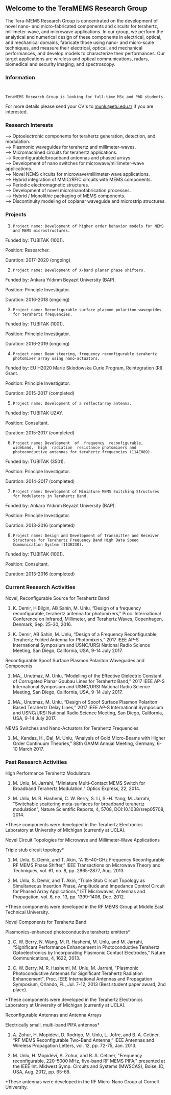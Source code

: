 ## Welcome to the TeraMEMS Research Group

The Tera-MEMS Research Group is concentrated on the development of novel nano- and micro-fabricated components and circuits for terahertz, millimeter-wave, and microwave applications.  In our group, we perform the analytical and numerical design of these components in electrical, optical, and mechanical domains, fabricate those using nano- and micro-scale techniques, and measure their electrical, optical, and mechanical performances, and develop models to characterize their performances.  Our target applications are wireless and optical communications, radars, biomedical and security imaging, and spectroscopy.

### Information


```Information


TeraMEMS Research Group is looking for full-time MSc and PhD students. 
```

For more details please send your CV's to munlu@etu.edu.tr if you are interested.

### Research Interests

   --> Optoelectronic components for terahertz generation, detection, and modulation.<br>
   --> Plasmonic waveguides for terahertz and millimeter-waves.<br>
   --> Micromachined circuits for terahertz applications.<br>
   --> Reconfigurable/broadband antennas and phased arrays.<br>
   --> Development of nano switches for microwave/millimeter-wave applications.<br>
   --> Novel NEMS circuits for microwave/millimeter-wave applications.<br>
   --> Hybrid integration of MMIC/RFIC circuits with MEMS components.<br>
   --> Periodic electromagnetic structures.<br>
   --> Development of novel micro/nanofabrication processes.<br>
   --> Hybrid / Monolithic packaging of MEMS components.<br>
   --> Discontinuity modeling of coplanar waveguide and microstrip structures.<br>

### Projects

1.     Project name: Development of higher order behavior models for NEMS and MEMS microstructures.

Funded by: TUBITAK (1001).

Position: Researcher.

Duration: 2017-2020 (ongoing)

2.     Project name: Development of X-band planar phase shifters.

Funded by: Ankara Yıldırım Beyazıt University (BAP).

Position: Principle Investigator.

Duration: 2016-2018 (ongoing)

3.     Project name: Reconfigurable surface plasmon polariton waveguides for terahertz frequencies.

Funded by: TUBITAK (1001).

Position: Principle Investigator.

Duration: 2016-2019 (ongoing)

4.     Project name: Beam steering, frequency reconfigurable terahertz photomixer array using nano-actuators.

Funded by: EU H2020 Marie Sklodowska Curie Program, Reintegration (RI) Grant.

Position: Principle Investigator.

Duration: 2015-2017 (completed)

5.     Project name: Development of a reflectarray antenna.

Funded by: TUBITAK UZAY.

Position: Consultant.

Duration: 2015-2017 (completed)

6.     Project name: Development  of  frequency  reconfigurable,  wideband,  high  radiation  resistance photomixers and photoconductive antennas for terahertz frequencies (114E089).

Funded by: TUBITAK (3501).

Position: Principle Investigator.

Duration: 2014-2017 (completed)

7.     Project name: Development of Miniature MEMS Switching Structures for Modulators in Terahertz Band.

Funded by: Ankara Yıldırım Beyazıt University (BAP).

Position: Principle Investigator.

Duration: 2013-2016 (completed)

8.     Project name: Design and Development of Transmitter and Receiver Structures for Terahertz Frequency Band High Data Speed Communication System (113E230).

Funded by: TUBITAK (1001).

Position: Consultant.

Duration: 2013-2016 (completed)

### Current Research Activities

Novel, Reconfigurable Source for Terahertz Band

1. K. Demir, H Bilgin, AB Sahin, M. Unlu, “Design of a frequency reconfigurable, terahertz antenna for photomixers,” Proc. International Conference on Infrared, Millimeter, and Terahertz Waves, Copenhagen, Denmark, Sep. 25-30, 2016.

2. K. Demir, AB Sahin, M. Unlu, “Design of a Frequency Reconfigurable, Terahertz Folded Antenna for Photomixers,” 2017 IEEE AP-S International Symposium and  USNC/URSI  National  Radio  Science  Meeting,  San Diego, California, USA, 9-14 July 2017.

Reconfigurable Spoof Surface Plasmon Polariton Waveguides and Components

1. MA., Unutmaz, M. Unlu, “Modelling of the Effective Dielectric Constant of Corrugated Planar Goubau Lines for Terahertz Band,” 2017 IEEE AP-S International Symposium and  USNC/URSI  National  Radio  Science  Meeting,  San Diego, California, USA, 9-14 July 2017.

2.  MA., Unutmaz, M. Unlu, “Design of Spoof Surface Plasmon Polariton Based Terahertz Delay Lines,” 2017 IEEE AP-S International Symposium and  USNC/URSI  National  Radio  Science  Meeting,  San Diego, California, USA, 9-14 July 2017.

NEMS Switches and Nano-Actuators for Terahertz Frequencies

1. M., Kandaz, H., Dal, M. Unlu, “Analysis of Gold Micro-Beams with Higher Order Continuum Theories,” 88th GAMM Annual Meeting, Germany, 6-10 March 2017.

### Past Research Activities

High Performance Terahertz Modulators

1. M. Unlu, M. Jarrahi, "Miniature Multi-Contact MEMS Switch for Broadband Terahertz Modulation," Optics Express, 22, 2014.

2. M. Unlu, M. R. Hashemi, C. W. Berry, S. Li, S.-H. Yang, M. Jarrahi, "Switchable scattering meta-surfaces for broadband terahertz modulation", Nature Scientific Reports, 4, 5708, DOI:10.1038/srep05708, 2014.

*These components were developed in the Terahertz Electronics Laboratory at University of Michigan (currently at UCLA).

Novel Circuit Topologies for Microwave and Millimeter-Wave Applications

Triple stub circuit topology*

1. M. Unlu, S. Demir, and T. Akin, "A 15–40-GHz Frequency Reconfigurable RF MEMS Phase Shifter," IEEE Transactions on Microwave Theory and Techniques, vol. 61, no. 8, pp. 2865-2877, Aug. 2013.

2. M. Unlu, S. Demir, and T. Akin, “Triple Stub Circuit Topology as Simultaneous Insertion Phase, Amplitude and Impedance Control Circuit for Phased Array Applications,” IET Microwaves, Antennas and Propagation, vol. 6, no. 13, pp. 1399-1406, Dec. 2012.

*These components were developed in the RF MEMS Group at Middle East Technical University.

Novel Components for Terahertz Band

Plasmonics-enhanced photoconductive terahertz emitters*

1. C. W. Berry, N. Wang, M. R. Hashemi, M. Unlu, and M. Jarrahi, “Significant Performance Enhancement in Photoconductive Terahertz Optoelectronics by Incorporating Plasmonic Contact Electrodes,” Nature Communications, 4, 1622, 2013.

2. C. W. Berry, M. R. Hashemi, M. Unlu, M. Jarrahi, "Plasmonic Photoconductive Antennas for Significant Terahertz Radiation Enhancement", Proc. IEEE International Antennas and Propagation Symposium, Orlando, FL, Jul. 7-12, 2013 (Best student paper award, 2nd place).

*These components were developed in the Terahertz Electronics Laboratory at University of Michigan (currently at UCLA).

Reconfigurable Antennas and Antenna Arrays

Electrically small, multi-band PIFA antennas*

1. A. Zohur, H. Mopidevi, D. Rodrigo, M. Unlu, L. Jofre, and B. A. Cetiner,  “RF MEMS Reconfigurable Two-Band Antenna,” IEEE Antennas and Wireless Propagation Letters, vol. 12, pp. 72-75, Jan. 2013.

2. M. Unlu, H. Mopidevi, A. Zohur, and B. A. Cetiner, "Frequency reconfigurable, 220–5000 MHz, five-band RF MEMS PIFA," presented at the IEEE Int. Midwest Symp. Circuits and Systems (MWSCAS), Boise, ID, USA, Aug. 2012, pp. 65-68.

*These antennas were developed in the RF Micro-Nano Group at Cornell University.
